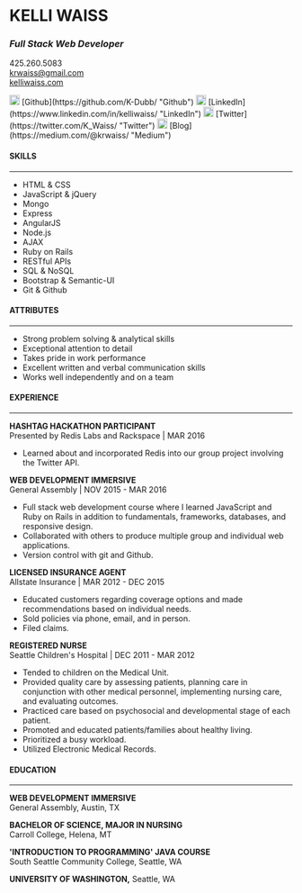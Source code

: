 # KELLI WAISS
### *Full Stack Web Developer*

425.260.5083  
krwaiss@gmail.com  
[kelliwaiss.com](http://kelliwaiss.com/ "My Personal Website")  

<img src="http://image005.flaticon.com/25/svg/25/25231.svg" alt="github" height="18px" width="18px"> 
[Github](https://github.com/K-Dubb/ "Github")  
<img src="http://www.dmi.ac.in/sites/default/files/linkedin_circle_black-512.png" alt="linkedIn" height="18px" width="18px"> [LinkedIn](https://www.linkedin.com/in/kelliwaiss/ "LinkedIn")  
<img src="https://image.freepik.com/free-icon/twitter-logo_318-40209.png" alt="twitter" height="18px" width="18px"> [Twitter](https://twitter.com/K_Waiss/ "Twitter")  
<img src="http://www.estherperel.com/wp-content/uploads/2014/07/icon_circle_black_medium.png" alt="medium" height="18px" width="18px"> [Blog](https://medium.com/@krwaiss/ "Medium")

#### SKILLS 
------------

+ HTML & CSS
+ JavaScript & jQuery 
+ Mongo
+ Express
+ AngularJS
+ Node.js
+ AJAX
+ Ruby on Rails 
+ RESTful APIs
+ SQL & NoSQL 
+ Bootstrap & Semantic-UI 
+ Git & Github

#### ATTRIBUTES 
---------------

+ Strong problem solving & analytical skills
+ Exceptional attention to detail
+ Takes pride in work performance
+ Excellent written and verbal communication skills
+ Works well independently and on a team 

#### EXPERIENCE 
--------------

**HASHTAG HACKATHON PARTICIPANT**  
Presented by Redis Labs and Rackspace | MAR 2016
- Learned about and incorporated Redis into our group project involving the Twitter API.  

**WEB DEVELOPMENT IMMERSIVE**  
General Assembly | NOV 2015 - MAR 2016 
- Full stack web development course where I learned JavaScript and Ruby on Rails in addition to fundamentals, frameworks, databases, and responsive design. 
- Collaborated with others to produce multiple group and individual web applications.
- Version control with git and Github.  

**LICENSED INSURANCE AGENT**  
Allstate Insurance | MAR 2012 - DEC 2015 
- Educated customers regarding coverage options and made recommendations based on individual needs. 
- Sold policies via phone, email, and in person.
- Filed claims.  

**REGISTERED NURSE**  
Seattle Children's Hospital | DEC 2011 - MAR 2012 
- Tended to children on the Medical Unit.
- Provided quality care by assessing patients, planning care in conjunction with other medical personnel, implementing nursing care, and evaluating outcomes.
- Practiced care based on psychosocial and developmental stage of each patient.
- Promoted and educated patients/families about healthy living.
- Prioritized a busy workload.
- Utilized Electronic Medical Records.  

#### EDUCATION 
-------------

**WEB DEVELOPMENT IMMERSIVE**  
General Assembly, Austin, TX  

**BACHELOR OF SCIENCE, MAJOR IN NURSING**  
Carroll College, Helena, MT  

**'INTRODUCTION TO PROGRAMMING' JAVA COURSE**  
South Seattle Community College, Seattle, WA  

**UNIVERSITY OF WASHINGTON,** Seattle, WA  
